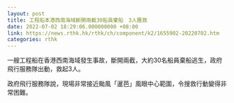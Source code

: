 ```yaml
---
layout: post
title: 工程船本港西南海域斷開兩截30船員棄船　3人獲救
date: 2022-07-02 18:29:06.000000000 +08:00
link: https://news.rthk.hk/rthk/ch/component/k2/1655902-20220702.htm
categories: rthk
---
```


一艘工程船在香港西南海域發生事故，斷開兩截，大約30名船員棄船逃生，政府飛行服務隊出動，救起3人。

政府飛行服務隊說，現場非常接近颱風「暹芭」風眼中心範圍，令搜救行動變得非常困難。
